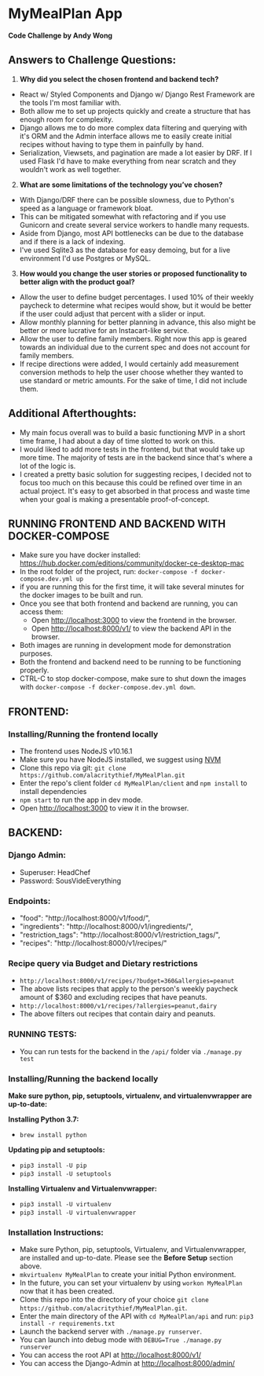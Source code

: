 # MyMealPlan App
**Code Challenge by Andy Wong**

## Answers to Challenge Questions:

1. **Why did you select the chosen frontend and backend tech?**
  * React w/ Styled Components and Django w/ Django Rest Framework are the tools I'm most familiar with.
  * Both allow me to set up projects quickly and create a structure that has enough room for complexity.
  * Django allows me to do more complex data filtering and querying with it's ORM and the Admin interface allows me 
  to easily create initial recipes without having to type them in painfully by hand.
  * Serialization, Viewsets, and pagination are made a lot easier by DRF. If I used Flask I'd have to make everything
  from near scratch and they wouldn't work as well together.
2. **What are some limitations of the technology you’ve chosen?**
  * With Django/DRF there can be possible slowness, due to Python's speed as a language or framework bloat.
  * This can be mitigated somewhat with refactoring and if you use Gunicorn and create several service workers
  to handle many requests.
  * Aside from Django, most API bottlenecks can be due to the database and if there is a lack of indexing.
  * I've used Sqlite3 as the database for easy demoing, but for a live environment I'd use Postgres or MySQL.
3. **How would you change the user stories or proposed functionality to better align with the product goal?**
  * Allow the user to define budget percentages. I used 10% of their weekly paycheck to determine what recipes would show, 
  but it would be better if the user could adjust that percent with a slider or input.
  * Allow monthly planning for better planning in advance, this also might be better or more lucrative
  for an Instacart-like service.
  * Allow the user to define family members. Right now this app is geared towards an individual due to the current spec 
  and does not account for family members.
  * If recipe directions were added, I would certainly add measurement conversion methods to help the user choose 
  whether they wanted to use standard or metric amounts. For the sake of time, I did not include them.

## Additional Afterthoughts:
* My main focus overall was to build a basic functioning MVP in a short time frame, I had about a day of time
  slotted to work on this.
* I would liked to add more tests in the frontend, but that would take up more time. The majority of tests are in the 
  backend since that's where a lot of the logic is.
* I created a pretty basic solution for suggesting recipes, I decided not to focus too much on this because this could be    refined over time in an actual project. It's easy to get absorbed in that process and waste time when your goal is making
  a presentable proof-of-concept.

## RUNNING FRONTEND AND BACKEND WITH DOCKER-COMPOSE

* Make sure you have docker installed: https://hub.docker.com/editions/community/docker-ce-desktop-mac
* In the root folder of the project, run: `docker-compose -f docker-compose.dev.yml up`
* if you are running this for the first time, it will take several minutes for the docker images to be built and run.
* Once you see that both frontend and backend are running, you can access them:
  * Open [http://localhost:3000](http://localhost:3000) to view the frontend in the browser.
  * Open [http://localhost:8000/v1/](http://localhost:8000/v1/) to view the backend API in the browser.
* Both images are running in development mode for demonstration purposes.
* Both the frontend and backend need to be running to be functioning properly.
* CTRL-C to stop docker-compose, make sure to shut down the images with `docker-compose -f docker-compose.dev.yml down`.

## FRONTEND: 

### Installing/Running the frontend locally

* The frontend uses NodeJS v10.16.1
* Make sure you have NodeJS installed, we suggest using [NVM](https://github.com/nvm-sh/nvm)
* Clone this repo via git: `git clone https://github.com/alacritythief/MyMealPlan.git`
* Enter the repo's client folder `cd MyMealPlan/client` and `npm install` to install dependencies 
* `npm start` to run the app in dev mode.
* Open [http://localhost:3000](http://localhost:3000) to view it in the browser.

## BACKEND: 

### Django Admin:
* Superuser: HeadChef
* Password: SousVideEverything

### Endpoints:
* "food": "http://localhost:8000/v1/food/",
* "ingredients": "http://localhost:8000/v1/ingredients/",
* "restriction_tags": "http://localhost:8000/v1/restriction_tags/",
* "recipes": "http://localhost:8000/v1/recipes/"

### Recipe query via Budget and Dietary restrictions
* `http://localhost:8000/v1/recipes/?budget=360&allergies=peanut`
* The above lists recipes that apply to the person's weekly paycheck amount of $360 and excluding recipes that have peanuts. 
* `http://localhost:8000/v1/recipes/?allergies=peanut,dairy`
* The above filters out recipes that contain dairy and peanuts.

### RUNNING TESTS:
* You can run tests for the backend in the `/api/` folder via `./manage.py test`

### Installing/Running the backend locally

**Make sure python, pip, setuptools, virtualenv, and virtualenvwrapper are up-to-date:**

**Installing Python 3.7:**
* `brew install python`

**Updating pip and setuptools:**
* `pip3 install -U pip`
* `pip3 install -U setuptools`

**Installing Virtualenv and Virtualenvwrapper:**
* `pip3 install -U virtualenv`
* `pip3 install -U virtualenvwrapper`

### Installation Instructions:

* Make sure Python, pip, setuptools, Virtualenv, and Virtualenvwrapper, are installed and up-to-date. Please see the **Before Setup** section above.
* `mkvirtualenv MyMealPlan` to create your initial Python environment.
* In the future, you can set your virtualenv by using `workon MyMealPlan` now that it has been created.
* Clone this repo into the directory of your choice `git clone https://github.com/alacritythief/MyMealPlan.git`.
* Enter the main directory of the API with `cd MyMealPlan/api` and run: `pip3 install -r requirements.txt`
* Launch the backend server with `./manage.py runserver`.
* You can launch into debug mode with `DEBUG=True ./manage.py runserver`
* You can access the root API at [http://localhost:8000/v1/](http://localhost:8000/v1/)
* You can access the Django-Admin at [http://localhost:8000/admin/](http://localhost:8000/admin/)
